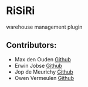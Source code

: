 # RiSiRi
warehouse management plugin



## Contributors: 
* Max den Ouden [Github](https://github.com/MextroNL)
* Erwin Jobse [Github](https://github.com/ErwinJobse)
* Jop de Meurichy [Github](https://github.com/jopdm)
* Owen Vermeulen [Github](https://github.com/gitjehub12)
